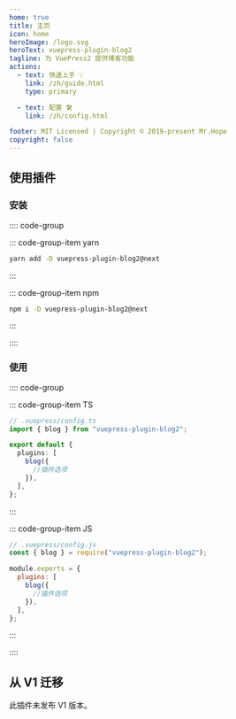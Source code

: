 ```yaml
---
home: true
title: 主页
icon: home
heroImage: /logo.svg
heroText: vuepress-plugin-blog2
tagline: 为 VuePress2 提供博客功能
actions:
  - text: 快速上手 💡
    link: /zh/guide.html
    type: primary

  - text: 配置 🛠
    link: /zh/config.html

footer: MIT Licensed | Copyright © 2019-present Mr.Hope
copyright: false
---
```


## 使用插件

### 安装

:::: code-group

::: code-group-item yarn

```bash
yarn add -D vuepress-plugin-blog2@next
```

:::

::: code-group-item npm

```bash
npm i -D vuepress-plugin-blog2@next
```

:::

::::

### 使用

:::: code-group

::: code-group-item TS

```ts
// .vuepress/config.ts
import { blog } from "vuepress-plugin-blog2";

export default {
  plugins: [
    blog({
      //插件选项
    }),
  ],
};
```

:::

::: code-group-item JS

```js
// .vuepress/config.js
const { blog } = require("vuepress-plugin-blog2");

module.exports = {
  plugins: [
    blog({
      //插件选项
    }),
  ],
};
```

:::

::::

## 从 V1 迁移

此插件未发布 V1 版本。
